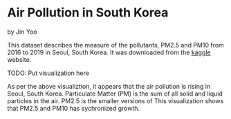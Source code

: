 # Air Pollution in South Korea
by Jin Yoo

This dataset describes the measure of the pollutants, PM2.5 and PM10 from 2016 to 2019 in Seoul, South Korea. It was downloaded from the [kaggle](https://www.kaggle.com/bappekim/air-pollution-in-seoul) website. 

TODO: Put visualization here

As per the above visualiztion, it appears that the air pollution is rising in Seoul, South Korea. Particulate Matter (PM) is the sum of all solid and liquid particles in the air. PM2.5 is the smaller versions of  This visualization shows that PM2.5 and PM10 has sychronized growth.
